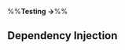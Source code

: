 <link rel="stylesheet" href="{{baseUrl}}/css/textbook.css">

<div class="website-content">

%%**Testing &rarr;**%%

## Dependency Injection

<div id="main">

<include src="what/embed.md" />
<include src="how/embed.md" />

</div>

</div>
